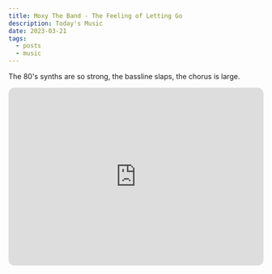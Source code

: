 ```yaml
---
title: Moxy The Band - The Feeling of Letting Go
description: Today's Music
date: 2023-03-21
tags:
  - posts
  - music
---
```


The 80's synths are so strong, the bassline slaps, the chorus is large.

<iframe style="border-radius:12px" src="https://open.spotify.com/embed/track/6fzeWVlHJoHAIFYTLgy7l6?utm_source=generator" width="100%" height="352" frameBorder="0" allowfullscreen="" allow="autoplay; clipboard-write; encrypted-media; fullscreen; picture-in-picture" loading="lazy"></iframe>